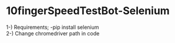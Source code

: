 # 10fingerSpeedTestBot-Selenium
1-) Requirements;
    -pip install selenium
    <br>
2-) Change chromedriver path in code
  
